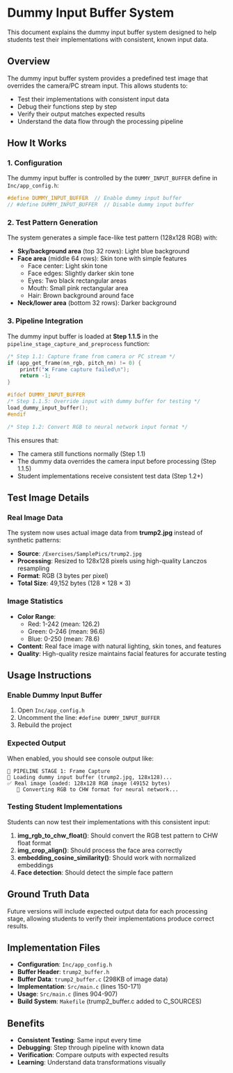 # Dummy Input Buffer System

This document explains the dummy input buffer system designed to help students test their implementations with consistent, known input data.

## Overview

The dummy input buffer system provides a predefined test image that overrides the camera/PC stream input. This allows students to:
- Test their implementations with consistent input data
- Debug their functions step by step
- Verify their output matches expected results
- Understand the data flow through the processing pipeline

## How It Works

### 1. Configuration
The dummy input buffer is controlled by the `DUMMY_INPUT_BUFFER` define in `Inc/app_config.h`:

```c
#define DUMMY_INPUT_BUFFER  // Enable dummy input buffer
// #define DUMMY_INPUT_BUFFER  // Disable dummy input buffer
```

### 2. Test Pattern Generation
The system generates a simple face-like test pattern (128x128 RGB) with:
- **Sky/background area** (top 32 rows): Light blue background
- **Face area** (middle 64 rows): Skin tone with simple features
  - Face center: Light skin tone
  - Face edges: Slightly darker skin tone
  - Eyes: Two black rectangular areas
  - Mouth: Small pink rectangular area
  - Hair: Brown background around face
- **Neck/lower area** (bottom 32 rows): Darker background

### 3. Pipeline Integration
The dummy input buffer is loaded at **Step 1.1.5** in the `pipeline_stage_capture_and_preprocess` function:

```c
/* Step 1.1: Capture frame from camera or PC stream */
if (app_get_frame(nn_rgb, pitch_nn) != 0) {
    printf("❌ Frame capture failed\n");
    return -1;
}

#ifdef DUMMY_INPUT_BUFFER
/* Step 1.1.5: Override input with dummy buffer for testing */
load_dummy_input_buffer();
#endif

/* Step 1.2: Convert RGB to neural network input format */
```

This ensures that:
- The camera still functions normally (Step 1.1)
- The dummy data overrides the camera input before processing (Step 1.1.5)
- Student implementations receive consistent test data (Step 1.2+)

## Test Image Details

### Real Image Data
The system now uses actual image data from **trump2.jpg** instead of synthetic patterns:
- **Source**: `/Exercises/SamplePics/trump2.jpg`
- **Processing**: Resized to 128x128 pixels using high-quality Lanczos resampling
- **Format**: RGB (3 bytes per pixel)
- **Total Size**: 49,152 bytes (128 × 128 × 3)

### Image Statistics
- **Color Range**: 
  - Red: 1-242 (mean: 126.2)
  - Green: 0-246 (mean: 96.6)
  - Blue: 0-250 (mean: 78.6)
- **Content**: Real face image with natural lighting, skin tones, and features
- **Quality**: High-quality resize maintains facial features for accurate testing

## Usage Instructions

### Enable Dummy Input Buffer
1. Open `Inc/app_config.h`
2. Uncomment the line: `#define DUMMY_INPUT_BUFFER`
3. Rebuild the project

### Expected Output
When enabled, you should see console output like:
```
📸 PIPELINE STAGE 1: Frame Capture
🔄 Loading dummy input buffer (trump2.jpg, 128x128)...
✅ Real image loaded: 128x128 RGB image (49152 bytes)
   🔄 Converting RGB to CHW format for neural network...
```

### Testing Student Implementations
Students can now test their implementations with this consistent input:

1. **img_rgb_to_chw_float()**: Should convert the RGB test pattern to CHW float format
2. **img_crop_align()**: Should process the face area correctly
3. **embedding_cosine_similarity()**: Should work with normalized embeddings
4. **Face detection**: Should detect the simple face pattern

## Ground Truth Data
Future versions will include expected output data for each processing stage, allowing students to verify their implementations produce correct results.

## Implementation Files
- **Configuration**: `Inc/app_config.h`
- **Buffer Header**: `trump2_buffer.h`
- **Buffer Data**: `trump2_buffer.c` (298KB of image data)
- **Implementation**: `Src/main.c` (lines 150-171)
- **Usage**: `Src/main.c` (lines 904-907)
- **Build System**: `Makefile` (trump2_buffer.c added to C_SOURCES)

## Benefits
- **Consistent Testing**: Same input every time
- **Debugging**: Step through pipeline with known data
- **Verification**: Compare outputs with expected results
- **Learning**: Understand data transformations visually